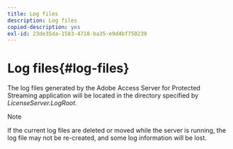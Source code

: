 ```yaml
---
title: Log files
description: Log files
copied-description: yes
exl-id: 23de35da-1583-4718-ba35-e9d4bf750239
---
```

# Log files{#log-files}

The log files generated by the Adobe Access Server for Protected Streaming application will be located in the directory specified by *LicenseServer.LogRoot*.

>[!NOTE]
>
>If the current log files are deleted or moved while the server is running, the log file may not be re-created, and some log information will be lost.
